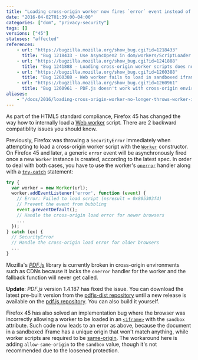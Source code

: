 ```yaml
---
title: "Loading cross-origin worker now fires `error` event instead of throwing; worker in sandboxed iframe no longer allowed"
date: "2016-04-02T01:39:00-04:00"
categories: ["dom", "privacy-security"]
tags: []
versions: ["45"]
statuses: "affected"
references:
    - url: "https://bugzilla.mozilla.org/show_bug.cgi?id=1218433"
      title: "Bug 1218433 - Use AsyncOpen2 in dom/workers/ScriptLoader.cpp"
    - url: "https://bugzilla.mozilla.org/show_bug.cgi?id=1241888"
      title: "Bug 1241888 - Loading cross-origin worker scripts does not throw a SecurityError"
    - url: "https://bugzilla.mozilla.org/show_bug.cgi?id=1260388"
      title: "Bug 1260388 - Web worker fails to load in sandboxed iframe with Firefox 45"
    - url: "https://bugzilla.mozilla.org/show_bug.cgi?id=1260961"
      title: "Bug 1260961 - PDF.js doesn't work with cross-origin environment, because worker no longer throws on Firefox 45+ and onerror handler is missing"
aliases:
    - "/docs/2016/loading-cross-origin-worker-no-longer-throws-worker-in-sandboxed-iframe-will-fail/"
---
```

As part of the HTML5 standard compliance, Firefox 45 has changed the way how to internally load a [Web worker](https://developer.mozilla.org/en-US/docs/Web/API/Web_Workers_API) script. There are 2 backward compatiblity issues you should know.

Previously, Firefox was throwing a `SecurityError` immediately when attempting to load a cross-origin worker script with the [`Worker`](https://developer.mozilla.org/en-US/docs/Web/API/Worker/Worker) constructor. On Firefox 45 and later, a generic `error` event will be asynchronously fired once a new `Worker` instance is created, according to the latest spec. In order to deal with both cases, you have to use the worker's [`onerror`](https://developer.mozilla.org/en-US/docs/Web/API/AbstractWorker/onerror) handler along with a [`try-catch`](https://developer.mozilla.org/en-US/docs/Web/JavaScript/Reference/Statements/try...catch) statement:

```js
try {
  var worker = new Worker(url);
  worker.addEventListener('error', function (event) {
    // Error: Failed to load script (nsresult = 0x805303f4)
    // Prevent the event from bubbling
    event.preventDefault();
    // Handle the cross-origin load error for newer browsers
    ...
  });
} catch (ex) {
  // SecurityError
  // Handle the cross-origin load error for older browsers
  ...
}
```
Mozilla's [*PDF.js*](https://mozilla.github.io/pdf.js/) library is currently broken in cross-origin environments such as CDNs because it lacks the `onerror` handler for the worker and the fallback function will never get called.

**Update**: *PDF.js* version 1.4.187 has fixed the issue. You can download the latest pre-built version from the [pdfjs-dist repository](https://github.com/mozilla/pdfjs-dist) until a new release is available on the [pdf.js repository](https://github.com/mozilla/pdf.js/releases). You can also build it yourself.

Firefox 45 has also solved an implementation bug where the browser was incorrectly allowing a worker to be loaded in an [`<iframe>`](https://developer.mozilla.org/en-US/docs/Web/HTML/Element/iframe) with the `sandbox` attribute. Such code now leads to an error as above, because the document in a sandboxed iframe has a unique origin that won't match anything, while worker scripts are required to be [same-origin](https://developer.mozilla.org/en-US/docs/Web/Security/Same-origin_policy). The workaround here is adding `allow-same-origin` to the `sandbox` value, though it's not recommended due to the loosened protection.
